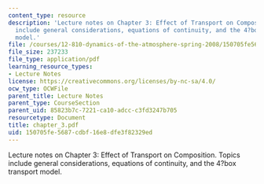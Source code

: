 ```yaml
---
content_type: resource
description: 'Lecture notes on Chapter 3: Effect of Transport on Composition. Topics
  include general considerations, equations of continuity, and the 4?box transport
  model.'
file: /courses/12-810-dynamics-of-the-atmosphere-spring-2008/150705fe5687cdbf16e8dfe3f82329ed_chapter_3.pdf
file_size: 237233
file_type: application/pdf
learning_resource_types:
- Lecture Notes
license: https://creativecommons.org/licenses/by-nc-sa/4.0/
ocw_type: OCWFile
parent_title: Lecture Notes
parent_type: CourseSection
parent_uid: 85823b7c-7221-ca10-adcc-c3fd3247b705
resourcetype: Document
title: chapter_3.pdf
uid: 150705fe-5687-cdbf-16e8-dfe3f82329ed
---
```

Lecture notes on Chapter 3: Effect of Transport on Composition. Topics include general considerations, equations of continuity, and the 4?box transport model.